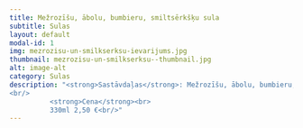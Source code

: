 ```yaml
---
title: Mežrozīšu, ābolu, bumbieru, smiltsērkšķu sula 
subtitle: Sulas
layout: default
modal-id: 1
img: mezrozisu-un-smilkserksu-ievarijums.jpg
thumbnail: mezrozisu-un-smilkserksu--thumbnail.jpg
alt: image-alt
category: Sulas
description: "<strong>Sastāvdaļas</strong>: Mežrozīšu, ābolu, bumbieru, smiltsērkšķu sula.<br/>
<br/>
          <strong>Cena</strong><br>
          330ml 2,50 €<br/>"
---
```

